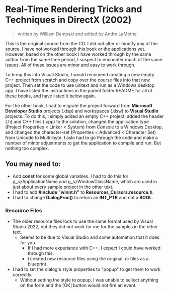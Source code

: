# Real-Time Rendering Tricks and Techniques in DirectX (2002)
> written by William Dempski and edited by Andre LaMothe




This is the original source from the CD. I did not alter or modify any of the source. I have not worked through this book or the applications yet. However, based on the other book I have worked through by the same author from the same time period, I suspect to encounter much of the same issues. All of these issues are minor and easy to work through. 

To bring this into Visual Studio, I would recomend creating a new empty C++ project from scratch and copy over the course files into that new project. Then set the code to use unitext and run as a Windows desktop app. I have listed the instructions in the parent folder README for all of these books, and have listed it below again.

For the other book, I had to migrate the project forward from **Microsoft Developer Studio** projects (.dsp) and workspaces (.dsw) to **Visual Studio** projects. To do this, I simply added an empty C++ project, added the header (.h) and C++ files (.cpp) to the solution, changed the application type (Project Properties < Linker < System) from Console to a Windows Desktop, and changed the character-set (Properties < Advanced < Character Set) from Unicode to Multi-byte. I aslo had to go through the code and make a number of minor adjustments to get the application to compile and run. But nothing too complex.

## You may need to:
* Add **const** for some global variables. I had to do this for g_szApplicationName and g_szWindowClassName, which are used in just about every sample project in the other text.
* I had to add **#include "winnt.h"** to **Resources_Cursors.resource.h**.
* I had to change **DialogProc()** to return an **INT_PTR** and not a **BOOL**.

### Resource Files
* The older resource files look to use the same format used by Visual Studio 2022, but they did not work for me for the samples in the other text. 
  * Seems to be due to Visual Studio and some automation that it does for you.
    * If I had more experiance with C++, I expect I could have worked through this.
    * I created new resource files using the original .rc files as a blueprint.
* I had to set the dialog's style properties to "popup" to get them to work correctly.
  * Without setting the style to popup, I was unable to sellect anything on the form and the [OK] button would not fire an event.
